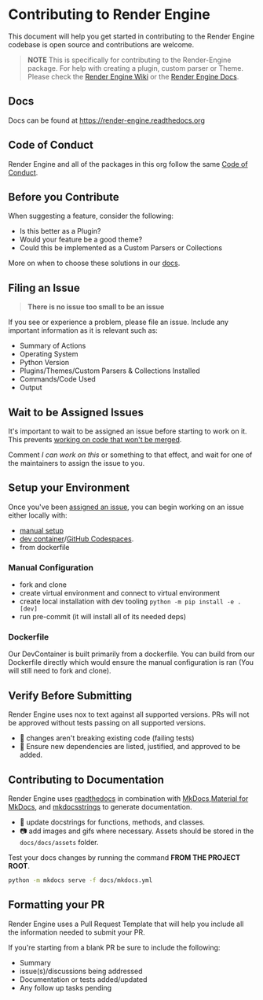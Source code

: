 # Contributing to Render Engine

This document will help you get started in contributing to the Render Engine codebase is open source and contributions are welcome.

> **NOTE**
> This is specifically for contributing to the Render-Engine package. For help with creating a plugin, custom parser or Theme. Please check the [Render Engine Wiki](https://github.com/render-engine/.github/wiki) or the [Render Engine Docs](https://render-engine.readthedocs.org).

## Docs

Docs can be found at <https://render-engine.readthedocs.org>

## Code of Conduct

Render Engine and all of the packages in this org follow the same [Code of Conduct](https://github.com/render-engine/render-engine/blob/main/.github/CODE_OF_CONDUCT.md).

## Before you Contribute

When suggesting a feature, consider the following:

- Is this better as a Plugin?
- Would your feature be a good theme?
- Could this be implemented as a Custom Parsers or Collections

More on when to choose these solutions in our [docs](https://render-engine.readthedocs.io/en/latest/contributing/CONTRIBUTING/#instead-of-making-a-change-in-render-engines-code-consider).

## Filing an Issue

> **There is no issue too small to be an issue**

If you see or experience a problem, please file an issue. Include any important information as it is relevant such as:

- Summary of Actions
- Operating System
- Python Version
- Plugins/Themes/Custom Parsers & Collections Installed
- Commands/Code Used
- Output

## Wait to be Assigned Issues

It's important to wait to be assigned an issue before starting to work on it. This prevents [working on code that won't be merged](https://render-engine.readthedocs.io/en/latest/contributing/CONTRIBUTING/#being-assigned-an-issue).

Comment _I can work on this_ or something to that effect, and wait for one of the maintainers to assign the issue to you.

## Setup your Environment

Once you've been [assigned an issue](https://render-engine.readthedocs.io/en/latest/contributing/contributing#being-assigned-an-issue), you can begin working on an issue either locally with:

- [manual setup](https://render-engine.readthedocs.io/en/latest/contributing/environment_setup#developing-locally)
- [dev container](https://render-engine.readthedocs.io/en/latest/contributing/environment_setup#developing-locally)/[GitHub Codespaces](https://render-engine.readthedocs.io/en/latest/contributing/environment_setup#using-codespaces).
- from dockerfile

### Manual Configuration

- fork and clone
- create virtual environment and connect to virtual environment
- create local installation with dev tooling
  `python -m pip install -e .[dev]`
- run pre-commit (it will install all of its needed deps)

### Dockerfile

Our DevContainer is built primarily from a dockerfile. You can build from our Dockerfile directly which would ensure the manual configuration is ran (You will still need to fork and clone).

## Verify Before Submitting

Render Engine uses nox to text against all supported versions. PRs will not be approved without tests passing on all supported versions.

- 🚫 changes aren't breaking existing code (failing tests)
- 🚫 Ensure new dependencies are listed, justified, and approved to be added.

## Contributing to Documentation

Render Engine uses [readthedocs](https://readthedocs.org) in combination with
[MkDocs](https://www.mkdocs.org),[Material for MkDocs](https://squidfunk.github.io/mkdocs-material/), and [mkdocsstrings](https://mkdocsstrings.readthedocs.io/en/latest/) to generate documentation.

- 📝 update docstrings for functions, methods, and classes.
- 📷 add images and gifs where necessary. Assets should be stored in the `docs/docs/assets` folder.

Test your docs changes by running the command **FROM THE PROJECT ROOT**.

```sh
python -m mkdocs serve -f docs/mkdocs.yml
```

## Formatting your PR

Render Engine uses a Pull Request Template that will help you include all the information needed to submit your PR.

If you're starting from a blank PR be sure to include the following:

- Summary
- issue(s)/discussions being addressed
- Documentation or tests added/updated
- Any follow up tasks pending
